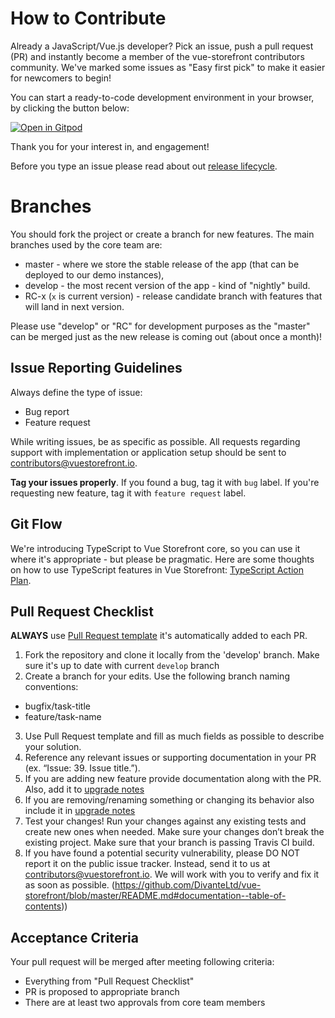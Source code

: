 # How to Contribute

Already a JavaScript/Vue.js developer? Pick an issue, push a pull request (PR) and instantly become a member of the vue-storefront contributors community.
We've marked some issues as "Easy first pick" to make it easier for newcomers to begin!

You can start a ready-to-code development environment in your browser, by clicking the button below:

[![Open in Gitpod](https://gitpod.io/button/open-in-gitpod.svg)](https://gitpod.io/from-referrer/)

Thank you for your interest in, and engagement!

Before you type an issue please read about out [release lifecycle](https://docs.vuestorefront.io/guide/basics/release-cycle.html).

# Branches

You should fork the project or create a branch for new features.
The main branches used by the core team are:

- master - where we store the stable release of the app (that can be deployed to our demo instances),
- develop - the most recent version of the app - kind of "nightly" build.
- RC-x (`x` is current version) - release candidate branch with features that will land in next version.

Please use "develop" or "RC" for development purposes as the "master" can be merged just as the new release is coming out (about once a month)!

## Issue Reporting Guidelines

Always define the type of issue:
* Bug report
* Feature request

While writing issues, be as specific as possible. All requests regarding support with implementation or application setup should be sent to contributors@vuestorefront.io.

**Tag your issues properly**. If you found a bug, tag it with `bug` label. If you're requesting new feature, tag it with `feature request` label.

## Git Flow

We're introducing TypeScript to Vue Storefront core, so you can use it where it's appropriate - but please be pragmatic.
Here are some thoughts on how to use TypeScript features in Vue Storefront: [TypeScript Action Plan](https://github.com/DivanteLtd/vue-storefront/blob/master/doc/TypeScript%20Action%20Plan.md).

## Pull Request Checklist

**ALWAYS** use [Pull Request template](https://github.com/DivanteLtd/vue-storefront/blob/master/PULL_REQUEST_TEMPLATE.md) it's automatically added to each PR.
1. Fork the repository and clone it locally from the 'develop' branch. Make sure it's up to date with current `develop` branch
2. Create a branch for your edits. Use the following branch naming conventions:
 * bugfix/task-title
 * feature/task-name
3. Use Pull Request template and fill as much fields as possible to describe your solution.
4. Reference any relevant issues or supporting documentation in your PR (ex. “Issue: 39. Issue title.”).
5. If you are adding new feature provide documentation along with the PR. Also, add it to [upgrade notes](https://github.com/DivanteLtd/vue-storefront/blob/master/doc/Upgrade%20notes.md)
6. If you are removing/renaming something or changing its behavior also include it in [upgrade notes](https://github.com/DivanteLtd/vue-storefront/blob/master/doc/Upgrade%20notes.md)
7. Test your changes! Run your changes against any existing tests and create new ones when needed. Make sure your changes don’t break the existing project. Make sure that your branch is passing Travis CI build.
8. If you have found a potential security vulnerability, please DO NOT report it on the public issue tracker. Instead, send it to us at contributors@vuestorefront.io. We will work with you to verify and fix it as soon as possible.
(https://github.com/DivanteLtd/vue-storefront/blob/master/README.md#documentation--table-of-contents))

## Acceptance Criteria

Your pull request will be merged after meeting following criteria:
- Everything from "Pull Request Checklist"
- PR is proposed to appropriate branch
- There are at least two approvals from core team members
